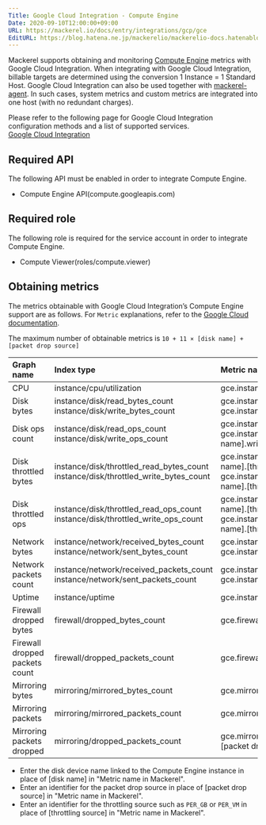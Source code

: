 ```yaml
---
Title: Google Cloud Integration - Compute Engine
Date: 2020-09-10T12:00:00+09:00
URL: https://mackerel.io/docs/entry/integrations/gcp/gce
EditURL: https://blog.hatena.ne.jp/mackerelio/mackerelio-docs.hatenablog.mackerel.io/atom/entry/26006613631923270
---
```


Mackerel supports obtaining and monitoring <a href="https://cloud.google.com/compute" target="_blank">Compute Engine</a> metrics with Google Cloud Integration. When integrating with Google Cloud Integration, billable targets are determined using the conversion 1 Instance = 1 Standard Host. Google Cloud Integration can also be used together with [mackerel-agent](https://mackerel.io/docs/entry/howto/install-agent). In such cases, system metrics and custom metrics are integrated into one host (with no redundant charges).

Please refer to the following page for Google Cloud Integration configuration methods and a list of supported services.<br>
<a href="https://mackerel.io/docs/entry/integrations/gcp">Google Cloud Integration</a>

## Required API
The following API must be enabled in order to integrate Compute Engine.

- Compute Engine API(compute.googleapis.com)

## Required role
The following role is required for the service account in order to integrate Compute Engine.

- Compute Viewer(roles/compute.viewer)

## Obtaining metrics
The metrics obtainable with Google Cloud Integration’s Compute Engine support are as follows. For `Metric` explanations, refer to the <a href="https://cloud.google.com/monitoring/api/metrics_gcp" target="_blank">Google Cloud documentation</a>.

The maximum number of obtainable metrics is `10 + 11 × [disk name] + [packet drop source]`

|Graph name|Index type|Metric name in Mackerel|Unit|
|:---|:---|:---|:---|
|CPU|instance/cpu/utilization|gce.instance.cpu.used|percentage|
|Disk bytes|instance/disk/read_bytes_count<br>instance/disk/write_bytes_count|gce.instance.disk_io.[disk name].read<br>gce.instance.disk_io.[disk name].write|bytes|
|Disk ops count|instance/disk/read_ops_count<br>instance/disk/write_ops_count|gce.instance.disk_ops.[disk name].read<br>gce.instance.disk_ops.[disk name].write|integer|
|Disk throttled bytes|instance/disk/throttled_read_bytes_count<br>instance/disk/throttled_write_bytes_count|gce.instance.disk-throttled_io.[disk name].[throttling source].read<br>gce.instance.disk-throttled_io.[disk name].[throttling origin].write|bytes|
|Disk throttled ops|instance/disk/throttled_read_ops_count<br>instance/disk/throttled_write_ops_count|gce.instance.disk-throttled_ops.[disk name].[throttling source].read<br>gce.instance.disk-throttled_ops.[disk name].[throttling origin].write|integer|
|Network bytes|instance/network/received_bytes_count<br>instance/network/sent_bytes_count|gce.instance.network.received<br>gce.instance.network.sent|bytes|
|Network packets count|instance/network/received_packets_count<br>instance/network/sent_packets_count|gce.instance.network_packets.received<br>gce.instance.network_packets.sent|integer|
|Uptime|instance/uptime|gce.instance.uptime.uptime|integer|
|Firewall dropped bytes|firewall/dropped_bytes_count|gce.firewall.dropped|bytes|
|Firewall dropped packets count|firewall/dropped_packets_count|gce.firewall_packets.dropped|integer|
|Mirroring bytes|mirroring/mirrored_bytes_count|gce.mirroring.mirroed|bytes|
|Mirroring packets|mirroring/mirrored_packets_count|gce.mirroring_packets.mirrored|integer|
|Mirroring packets dropped|mirroring/dropped_packets_count|gce.mirroring_packets_dropped.[packet drop source]|integer|

* Enter the disk device name linked to the Compute Engine instance in place of [disk name] in "Metric name in Mackerel".
* Enter an identifier for the packet drop source in place of [packet drop source] in "Metric name in Mackerel".
* Enter an identifier for the throttling source such as `PER_GB` or `PER_VM` in place of [throttling source] in "Metric name in Mackerel".
